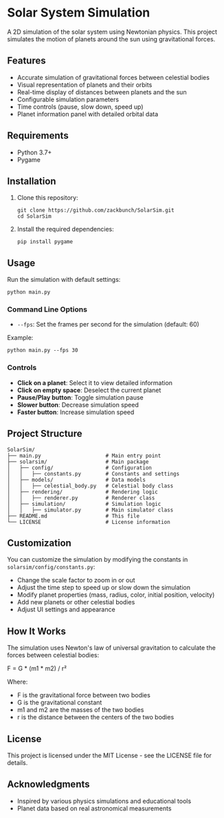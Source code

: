 # Solar System Simulation

A 2D simulation of the solar system using Newtonian physics. This project simulates the motion of planets around the sun using gravitational forces.

## Features

- Accurate simulation of gravitational forces between celestial bodies
- Visual representation of planets and their orbits
- Real-time display of distances between planets and the sun
- Configurable simulation parameters
- Time controls (pause, slow down, speed up)
- Planet information panel with detailed orbital data

## Requirements

- Python 3.7+
- Pygame

## Installation

1. Clone this repository:
   ```
   git clone https://github.com/zackbunch/SolarSim.git
   cd SolarSim
   ```

2. Install the required dependencies:
   ```
   pip install pygame
   ```

## Usage

Run the simulation with default settings:

```
python main.py
```

### Command Line Options

- `--fps`: Set the frames per second for the simulation (default: 60)

Example:
```
python main.py --fps 30
```

### Controls

- **Click on a planet**: Select it to view detailed information
- **Click on empty space**: Deselect the current planet
- **Pause/Play button**: Toggle simulation pause
- **Slower button**: Decrease simulation speed
- **Faster button**: Increase simulation speed

## Project Structure

```
SolarSim/
├── main.py                     # Main entry point
├── solarsim/                   # Main package
│   ├── config/                 # Configuration
│   │   ├── constants.py        # Constants and settings
│   ├── models/                 # Data models
│   │   ├── celestial_body.py   # Celestial body class
│   ├── rendering/              # Rendering logic
│   │   ├── renderer.py         # Renderer class
│   ├── simulation/             # Simulation logic
│   │   ├── simulator.py        # Main simulator class
├── README.md                   # This file
└── LICENSE                     # License information
```

## Customization

You can customize the simulation by modifying the constants in `solarsim/config/constants.py`:

- Change the scale factor to zoom in or out
- Adjust the time step to speed up or slow down the simulation
- Modify planet properties (mass, radius, color, initial position, velocity)
- Add new planets or other celestial bodies
- Adjust UI settings and appearance

## How It Works

The simulation uses Newton's law of universal gravitation to calculate the forces between celestial bodies:

F = G * (m1 * m2) / r²

Where:
- F is the gravitational force between two bodies
- G is the gravitational constant
- m1 and m2 are the masses of the two bodies
- r is the distance between the centers of the two bodies

## License

This project is licensed under the MIT License - see the LICENSE file for details.

## Acknowledgments

- Inspired by various physics simulations and educational tools
- Planet data based on real astronomical measurements
